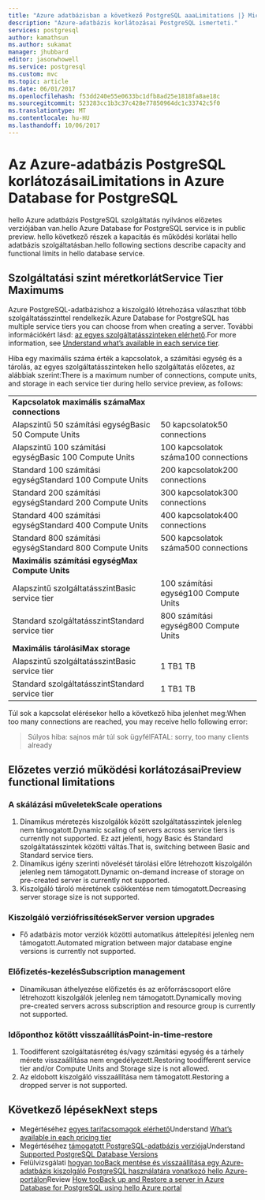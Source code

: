 ```yaml
---
title: "Azure adatbázisban a következő PostgreSQL aaaLimitations |} Microsoft Docs"
description: "Azure-adatbázis korlátozásai PostgreSQL ismerteti."
services: postgresql
author: kamathsun
ms.author: sukamat
manager: jhubbard
editor: jasonwhowell
ms.service: postgresql
ms.custom: mvc
ms.topic: article
ms.date: 06/01/2017
ms.openlocfilehash: f53dd240e55e0633bc1dfb8ad25e1818fa8ae18c
ms.sourcegitcommit: 523283cc1b3c37c428e77850964dc1c33742c5f0
ms.translationtype: MT
ms.contentlocale: hu-HU
ms.lasthandoff: 10/06/2017
---
```

# <a name="limitations-in-azure-database-for-postgresql"></a><span data-ttu-id="46d22-103">Az Azure-adatbázis PostgreSQL korlátozásai</span><span class="sxs-lookup"><span data-stu-id="46d22-103">Limitations in Azure Database for PostgreSQL</span></span>
<span data-ttu-id="46d22-104">hello Azure adatbázis PostgreSQL szolgáltatás nyilvános előzetes verziójában van.</span><span class="sxs-lookup"><span data-stu-id="46d22-104">hello Azure Database for PostgreSQL service is in public preview.</span></span> <span data-ttu-id="46d22-105">hello következő részek a kapacitás és működési korlátai hello adatbázis szolgáltatásban.</span><span class="sxs-lookup"><span data-stu-id="46d22-105">hello following sections describe capacity and functional limits in hello database service.</span></span>

## <a name="service-tier-maximums"></a><span data-ttu-id="46d22-106">Szolgáltatási szint méretkorlát</span><span class="sxs-lookup"><span data-stu-id="46d22-106">Service Tier Maximums</span></span>
<span data-ttu-id="46d22-107">Azure PostgreSQL-adatbázishoz a kiszolgáló létrehozása választhat több szolgáltatásszinttel rendelkezik.</span><span class="sxs-lookup"><span data-stu-id="46d22-107">Azure Database for PostgreSQL has multiple service tiers you can choose from when creating a server.</span></span> <span data-ttu-id="46d22-108">További információkért lásd: [az egyes szolgáltatásszinteken elérhető](concepts-service-tiers.md).</span><span class="sxs-lookup"><span data-stu-id="46d22-108">For more information, see [Understand what’s available in each service tier](concepts-service-tiers.md).</span></span>  

<span data-ttu-id="46d22-109">Hiba egy maximális száma érték a kapcsolatok, a számítási egység és a tárolás, az egyes szolgáltatásszinteken hello szolgáltatás előzetes, az alábbiak szerint:</span><span class="sxs-lookup"><span data-stu-id="46d22-109">There is a maximum number of connections, compute units, and storage in each service tier during hello service preview, as follows:</span></span> 

|                            |                   |
| :------------------------- | :---------------- |
| <span data-ttu-id="46d22-110">**Kapcsolatok maximális száma**</span><span class="sxs-lookup"><span data-stu-id="46d22-110">**Max connections**</span></span>        |                   |
| <span data-ttu-id="46d22-111">Alapszintű 50 számítási egység</span><span class="sxs-lookup"><span data-stu-id="46d22-111">Basic 50 Compute Units</span></span>     | <span data-ttu-id="46d22-112">50 kapcsolatok</span><span class="sxs-lookup"><span data-stu-id="46d22-112">50 connections</span></span>    |
| <span data-ttu-id="46d22-113">Alapszintű 100 számítási egység</span><span class="sxs-lookup"><span data-stu-id="46d22-113">Basic 100 Compute Units</span></span>    | <span data-ttu-id="46d22-114">100 kapcsolatok száma</span><span class="sxs-lookup"><span data-stu-id="46d22-114">100 connections</span></span>   |
| <span data-ttu-id="46d22-115">Standard 100 számítási egység</span><span class="sxs-lookup"><span data-stu-id="46d22-115">Standard 100 Compute Units</span></span> | <span data-ttu-id="46d22-116">200 kapcsolatok</span><span class="sxs-lookup"><span data-stu-id="46d22-116">200 connections</span></span>   |
| <span data-ttu-id="46d22-117">Standard 200 számítási egység</span><span class="sxs-lookup"><span data-stu-id="46d22-117">Standard 200 Compute Units</span></span> | <span data-ttu-id="46d22-118">300 kapcsolatok</span><span class="sxs-lookup"><span data-stu-id="46d22-118">300 connections</span></span>   |
| <span data-ttu-id="46d22-119">Standard 400 számítási egység</span><span class="sxs-lookup"><span data-stu-id="46d22-119">Standard 400 Compute Units</span></span> | <span data-ttu-id="46d22-120">400 kapcsolatok</span><span class="sxs-lookup"><span data-stu-id="46d22-120">400 connections</span></span>   |
| <span data-ttu-id="46d22-121">Standard 800 számítási egység</span><span class="sxs-lookup"><span data-stu-id="46d22-121">Standard 800 Compute Units</span></span> | <span data-ttu-id="46d22-122">500 kapcsolatok száma</span><span class="sxs-lookup"><span data-stu-id="46d22-122">500 connections</span></span>   |
| <span data-ttu-id="46d22-123">**Maximális számítási egység**</span><span class="sxs-lookup"><span data-stu-id="46d22-123">**Max Compute Units**</span></span>      |                   |
| <span data-ttu-id="46d22-124">Alapszintű szolgáltatásszint</span><span class="sxs-lookup"><span data-stu-id="46d22-124">Basic service tier</span></span>         | <span data-ttu-id="46d22-125">100 számítási egység</span><span class="sxs-lookup"><span data-stu-id="46d22-125">100 Compute Units</span></span> |
| <span data-ttu-id="46d22-126">Standard szolgáltatásszint</span><span class="sxs-lookup"><span data-stu-id="46d22-126">Standard service tier</span></span>      | <span data-ttu-id="46d22-127">800 számítási egység</span><span class="sxs-lookup"><span data-stu-id="46d22-127">800 Compute Units</span></span> |
| <span data-ttu-id="46d22-128">**Maximális tárolási**</span><span class="sxs-lookup"><span data-stu-id="46d22-128">**Max storage**</span></span>            |                   |
| <span data-ttu-id="46d22-129">Alapszintű szolgáltatásszint</span><span class="sxs-lookup"><span data-stu-id="46d22-129">Basic service tier</span></span>         | <span data-ttu-id="46d22-130">1 TB</span><span class="sxs-lookup"><span data-stu-id="46d22-130">1 TB</span></span>              |
| <span data-ttu-id="46d22-131">Standard szolgáltatásszint</span><span class="sxs-lookup"><span data-stu-id="46d22-131">Standard service tier</span></span>      | <span data-ttu-id="46d22-132">1 TB</span><span class="sxs-lookup"><span data-stu-id="46d22-132">1 TB</span></span>              |

<span data-ttu-id="46d22-133">Túl sok a kapcsolat elérésekor hello a következő hiba jelenhet meg:</span><span class="sxs-lookup"><span data-stu-id="46d22-133">When too many connections are reached, you may receive hello following error:</span></span>
> <span data-ttu-id="46d22-134">Súlyos hiba: sajnos már túl sok ügyfél</span><span class="sxs-lookup"><span data-stu-id="46d22-134">FATAL:  sorry, too many clients already</span></span>

## <a name="preview-functional-limitations"></a><span data-ttu-id="46d22-135">Előzetes verzió működési korlátozásai</span><span class="sxs-lookup"><span data-stu-id="46d22-135">Preview functional limitations</span></span>
### <a name="scale-operations"></a><span data-ttu-id="46d22-136">A skálázási műveletek</span><span class="sxs-lookup"><span data-stu-id="46d22-136">Scale operations</span></span>
1.  <span data-ttu-id="46d22-137">Dinamikus méretezés kiszolgálók között szolgáltatásszintek jelenleg nem támogatott.</span><span class="sxs-lookup"><span data-stu-id="46d22-137">Dynamic scaling of servers across service tiers is currently not supported.</span></span> <span data-ttu-id="46d22-138">Ez azt jelenti, hogy Basic és Standard szolgáltatásszintek közötti váltás.</span><span class="sxs-lookup"><span data-stu-id="46d22-138">That is, switching between Basic and Standard service tiers.</span></span>
2.  <span data-ttu-id="46d22-139">Dinamikus igény szerinti növelését tárolási előre létrehozott kiszolgálón jelenleg nem támogatott.</span><span class="sxs-lookup"><span data-stu-id="46d22-139">Dynamic on-demand increase of storage on pre-created server is currently not supported.</span></span>
3.  <span data-ttu-id="46d22-140">Kiszolgáló tároló méretének csökkentése nem támogatott.</span><span class="sxs-lookup"><span data-stu-id="46d22-140">Decreasing server storage size is not supported.</span></span>

### <a name="server-version-upgrades"></a><span data-ttu-id="46d22-141">Kiszolgáló verziófrissítések</span><span class="sxs-lookup"><span data-stu-id="46d22-141">Server version upgrades</span></span>
- <span data-ttu-id="46d22-142">Fő adatbázis motor verziók közötti automatikus áttelepítési jelenleg nem támogatott.</span><span class="sxs-lookup"><span data-stu-id="46d22-142">Automated migration between major database engine versions is currently not supported.</span></span>

### <a name="subscription-management"></a><span data-ttu-id="46d22-143">Előfizetés-kezelés</span><span class="sxs-lookup"><span data-stu-id="46d22-143">Subscription management</span></span>
- <span data-ttu-id="46d22-144">Dinamikusan áthelyezése előfizetés és az erőforráscsoport előre létrehozott kiszolgálók jelenleg nem támogatott.</span><span class="sxs-lookup"><span data-stu-id="46d22-144">Dynamically moving pre-created servers across subscription and resource group is currently not supported.</span></span>

### <a name="point-in-time-restore"></a><span data-ttu-id="46d22-145">Időponthoz kötött visszaállítás</span><span class="sxs-lookup"><span data-stu-id="46d22-145">Point-in-time-restore</span></span>
1.  <span data-ttu-id="46d22-146">Toodifferent szolgáltatásréteg és/vagy számítási egység és a tárhely mérete visszaállítása nem engedélyezett.</span><span class="sxs-lookup"><span data-stu-id="46d22-146">Restoring toodifferent service tier and/or Compute Units and Storage size is not allowed.</span></span>
2.  <span data-ttu-id="46d22-147">Az eldobott kiszolgáló visszaállítása nem támogatott.</span><span class="sxs-lookup"><span data-stu-id="46d22-147">Restoring a dropped server is not supported.</span></span>

## <a name="next-steps"></a><span data-ttu-id="46d22-148">Következő lépések</span><span class="sxs-lookup"><span data-stu-id="46d22-148">Next steps</span></span>
- <span data-ttu-id="46d22-149">Megértéséhez [egyes tarifacsomagok elérhető](concepts-service-tiers.md)</span><span class="sxs-lookup"><span data-stu-id="46d22-149">Understand [What’s available in each pricing tier](concepts-service-tiers.md)</span></span>
- <span data-ttu-id="46d22-150">Megértéséhez [támogatott PostgreSQL-adatbázis verziója](concepts-supported-versions.md)</span><span class="sxs-lookup"><span data-stu-id="46d22-150">Understand [Supported PostgreSQL Database Versions](concepts-supported-versions.md)</span></span>
- <span data-ttu-id="46d22-151">Felülvizsgálati [hogyan tooBack mentése és visszaállítása egy Azure-adatbázis kiszolgáló PostgreSQL használatára vonatkozó hello Azure-portálon](howto-restore-server-portal.md)</span><span class="sxs-lookup"><span data-stu-id="46d22-151">Review [How tooBack up and Restore a server in Azure Database for PostgreSQL using hello Azure portal](howto-restore-server-portal.md)</span></span>
